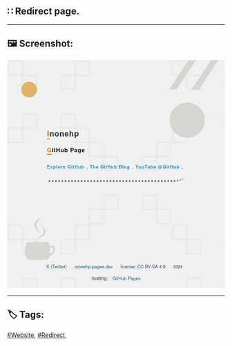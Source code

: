 <!-- Main README.md v.1.0.0 -->
  
##  ∷ Redirect page.
  
---
  
## 🖼️ Screenshot:  

![screenshot light](/img/screenshot.png)
  
---
  
## 🏷️ Tags:   

[#Website](https://github.com/topics/website),
[#Redirect](https://github.com/topics/redirect),




